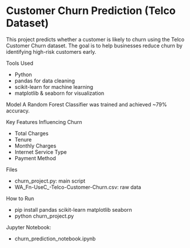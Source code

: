 # Customer Churn Prediction (Telco Dataset)

This project predicts whether a customer is likely to churn using the Telco Customer Churn dataset. The goal is to help businesses reduce churn by identifying high-risk customers early.

Tools Used
- Python
- pandas for data cleaning
- scikit-learn for machine learning
- matplotlib & seaborn for visualization

Model
A Random Forest Classifier was trained and achieved ~79% accuracy.

Key Features Influencing Churn
- Total Charges
- Tenure
- Monthly Charges
- Internet Service Type
- Payment Method

Files
- churn_project.py: main script
- WA_Fn-UseC_-Telco-Customer-Churn.csv: raw data


How to Run
- pip install pandas scikit-learn matplotlib seaborn
- python churn_project.py

Jupyter Notebook:
- churn_prediction_notebook.ipynb

